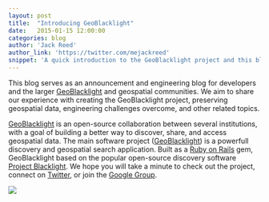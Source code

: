 ```yaml
---
layout: post
title:  "Introducing GeoBlacklight"
date:   2015-01-15 12:00:00
categories: blog
author: 'Jack Reed'
author_link: 'https://twitter.com/mejackreed'
snippet: 'A quick introduction to the GeoBlacklight project and this blog.'
---
```

This blog serves as an announcement and engineering blog for developers and the larger [GeoBlacklight][geoblacklight] and geospatial communities. We aim to share our experience with creating the GeoBlacklight project, preserving geospatial data, engineering challenges overcome, and other related topics.

[GeoBlacklight][geoblacklight] is an open-source collaboration between several institutions, with a goal of building a better way to discover, share, and access geospatial data. The main software project ([GeoBlacklight][geoblacklightproject]) is a powerfull discovery and geospatial search application. Built as a [Ruby on Rails][rubyonrails] gem, GeoBlacklight based on the popular open-source discovery software [Project Blacklight][blacklight]. We hope you will take a minute to check out the project, connect on [Twitter][twitter], or join the [Google Group][googlegroup].

<div class='center-image'>
  <img src="/images/geoblacklight-demo.gif">
</div>

[geoblacklight]:        http://geoblacklight.org
[geoblacklightproject]: /projects/geoblacklight
[rubyonrails]:          http://rubyonrails.org/
[blacklight]:           http://projectblacklight.org/
[twitter]:              https://twitter.com/geoblacklight
[googlegroup]:          mailto:geoblacklight-working-group@googlegroups.com